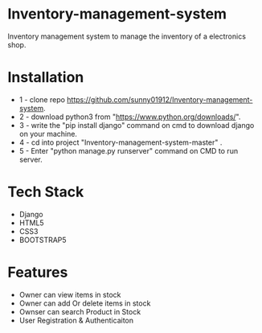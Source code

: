 # Inventory-management-system
Inventory management system to manage the inventory of a electronics shop.

# Installation
* 1 - clone repo https://github.com/sunny01912/Inventory-management-system.
* 2 - download python3 from "https://www.python.org/downloads/".
* 3  - write  the "pip install django" command on cmd  to download django on your machine. 
* 4 - cd into project "Inventory-management-system-master" .
* 5 - Enter  "python manage.py runserver"  command on CMD  to run server. 


# Tech Stack
* Django
* HTML5
* CSS3
* BOOTSTRAP5

# Features
* Owner can view items in stock
* Owner can add Or delete items in stock
* Ownser can search Product in Stock
* User Registration & Authenticaiton




